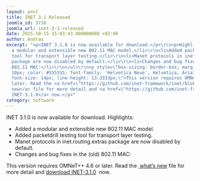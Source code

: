 ```yaml
---
layout: post
title: INET 3.1 Released
joomla_id: 3738
joomla_url: inet-3-1-released
date: 2015-10-15 15:03:43.000000000 +02:00
author: Andras
excerpt: "<p>INET 3.1.0 is now available for download.</p>\r\n<p>Highlights:</p>\r\n<ul>\r\n<li>Added
  a modular and extensible new 802.11 MAC model.</li>\r\n<li>Added packetdrill testing
  tool for transport layer testing.</li>\r\n<li>Manet protocols in inet.routing.extras
  package are now disabled by default.</li>\r\n<li>Changes and bug fixes in the (old)
  802.11 MAC:</li>\r\n</ul>\r\n<p style=\"box-sizing: border-box; margin: 0px 0px
  10px; color: #555555; font-family: 'Helvetica Neue', Helvetica, Arial, sans-serif;
  font-size: 14px; line-height: 13.3333px;\">This version requires OMNeT++ 4.6 or
  later. Read the <a href=\"https://github.com/inet-framework/inet/blob/v3.1.0/WHATSNEW\">what’s
  new</a> file for more detail and <a href=\"https://github.com/inet-framework/inet/releases/download/v3.1.0/inet-3.1.0-src.tgz\">download
  INET-3.1.0</a> now.</p>"
category: Software
---
```

INET 3.1.0 is now available for download.
Highlights:

- Added a modular and extensible new 802.11 MAC model.
- Added packetdrill testing tool for transport layer testing.
- Manet protocols in inet.routing.extras package are now disabled by default.
- Changes and bug fixes in the (old) 802.11 MAC:

This version requires OMNeT++ 4.6 or later. Read the <a href="https://github.com/inet-framework/inet/blob/v3.1.0/WHATSNEW">
what’s new</a> file for more detail and <a href="https://github.com/inet-framework/inet/releases/download/v3.1.0/inet-3.1.0-src.tgz">download INET-3.1.0</a> 
now.
